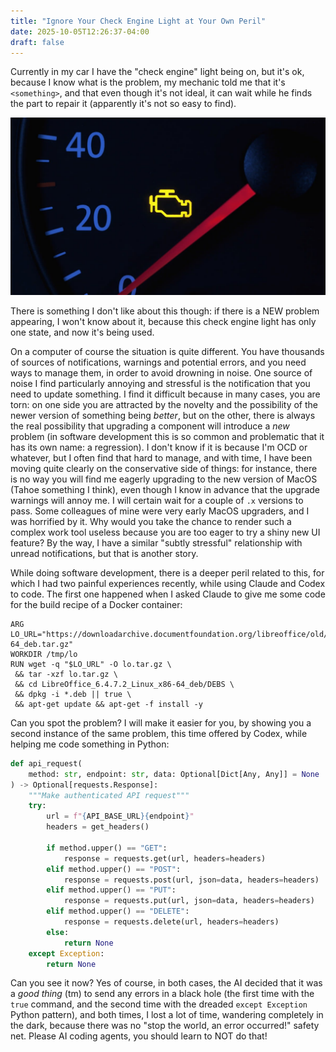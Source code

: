 ```yaml
---
title: "Ignore Your Check Engine Light at Your Own Peril"
date: 2025-10-05T12:26:37-04:00
draft: false
---
```


Currently in my car I have the "check engine" light being on, but it's ok,
because I know what is the problem, my mechanic told me that it's `<something>`,
and that even though it's not ideal, it can wait while he finds the part to
repair it (apparently it's not so easy to find).

![](/images/check-engine-light.jpg)

There is something I don't like about this though: if there is a NEW problem
appearing, I won't know about it, because this check engine light has only one
state, and now it's being used.

On a computer of course the situation is quite different. You have thousands of
sources of notifications, warnings and potential errors, and you need ways to
manage them, in order to avoid drowning in noise. One source of noise I find
particularly annoying and stressful is the notification that you need to update
something. I find it difficult because in many cases, you are torn: on one side
you are attracted by the novelty and the possibility of the newer version of
something being *better*, but on the other, there is always the real possibility
that upgrading a component will introduce a *new* problem (in software
development this is so common and problematic that it has its own name: a
regression). I don't know if it is because I'm OCD or whatever, but I often find
that hard to manage, and with time, I have been moving quite clearly on the
conservative side of things: for instance, there is no way you will find me
eagerly upgrading to the new version of MacOS (Tahoe something I think), even
though I know in advance that the upgrade warnings will annoy me. I will certain
wait for a couple of `.x` versions to pass. Some colleagues of mine were very
early MacOS upgraders, and I was horrified by it. Why would you take the chance
to render such a complex work tool useless because you are too eager to try a
shiny new UI feature? By the way, I have a similar "subtly stressful"
relationship with unread notifications, but that is another story.

While doing software development, there is a deeper peril related to this, for
which I had two painful experiences recently, while using Claude and Codex to
code. The first one happened when I asked Claude to give me some code for the
build recipe of a Docker container:

```docker
ARG LO_URL="https://downloadarchive.documentfoundation.org/libreoffice/old/6.4.7.2/deb/x86_64/LibreOffice_6.4.7.2_Linux_x86-64_deb.tar.gz"
WORKDIR /tmp/lo
RUN wget -q "$LO_URL" -O lo.tar.gz \
 && tar -xzf lo.tar.gz \
 && cd LibreOffice_6.4.7.2_Linux_x86-64_deb/DEBS \
 && dpkg -i *.deb || true \
 && apt-get update && apt-get -f install -y
```

Can you spot the problem? I will make it easier for you, by showing you a second
instance of the same problem, this time offered by Codex, while helping me code
something in Python:

```python
def api_request(
    method: str, endpoint: str, data: Optional[Dict[Any, Any]] = None
) -> Optional[requests.Response]:
    """Make authenticated API request"""
    try:
        url = f"{API_BASE_URL}{endpoint}"
        headers = get_headers()

        if method.upper() == "GET":
            response = requests.get(url, headers=headers)
        elif method.upper() == "POST":
            response = requests.post(url, json=data, headers=headers)
        elif method.upper() == "PUT":
            response = requests.put(url, json=data, headers=headers)
        elif method.upper() == "DELETE":
            response = requests.delete(url, headers=headers)
        else:
            return None
    except Exception:
        return None
```

Can you see it now? Yes of course, in both cases, the AI decided that it was a
*good thing* (tm) to send any errors in a black hole (the first time with the
`true` command, and the second time with the dreaded `except Exception` Python
pattern), and both times, I lost a lot of time, wandering completely in the
dark, because there was no "stop the world, an error occurred!" safety net.
Please AI coding agents, you should learn to NOT do that!